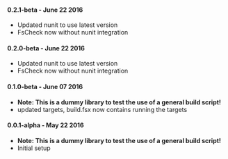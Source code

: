 #### 0.2.1-beta - June 22 2016
* Updated nunit to use latest version
* FsCheck now without nunit integration

#### 0.2.0-beta - June 22 2016
* Updated nunit to use latest version
* FsCheck now without nunit integration

#### 0.1.0-beta - June 07 2016
* **Note: This is a dummy library to test the use of a general build script!**
* updated targets, build.fsx now contains running the targets

#### 0.0.1-alpha - May 22 2016
* **Note: This is a dummy library to test the use of a general build script!**
* Initial setup